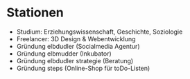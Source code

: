 # Stationen

- Studium: Erziehungswissenschaft, Geschichte, Soziologie
- Freelancer: 3D Design & Webentwicklung
- Gründung elbdudler (Socialmedia Agentur)
- Gründung elbmudder (Inkubator)
- Gründung elbdudler strategie (Beratung)
- Gründung steps (Online-Shop für toDo-Listen)